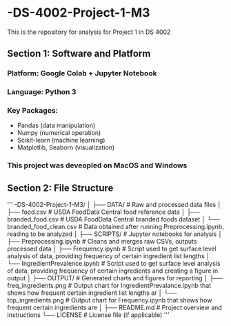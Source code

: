 # -DS-4002-Project-1-M3
This is the repository for analysis for Project 1 in DS 4002

## Section 1: Software and Platform

### Platform: Google Colab + Jupyter Notebook
### Language: Python 3
### Key Packages:
  - Pandas (data manipulation)
  - Numpy (numerical operation)
  - Scikit-learn (machine learning)
  - Matplotlib, Seaborn (visualization)

### This project was deveopled on MacOS and Windows

## Section 2: File Structure

'''
-DS-4002-Project-1-M3/
│
├── DATA/ # Raw and processed data files
│ ├── food.csv # USDA FoodData Central food reference data
│ ├── branded_food.csv # USDA FoodData Central branded foods dataset
│ └── branded_food_clean.csv # Data obtained after running Preprocessing.ipynb, reading to be analyzed
│
├── SCRIPTS/ # Jupyter notebooks for analysis
│ ├── Preprocessing.ipynb # Cleans and merges raw CSVs, outputs processed data
│ ├── Frequency.ipynb # Script used to get surface level analysis of data, providing frequency of certain ingredient list lengths
│ └── IngredientPrevalence.ipynb # Script used to get surface level analysis of data, providing frequency of certain ingredients and creating a figure in output
│
├── OUTPUT/ # Generated charts and figures for reporting
│ ├── freq_ingredients.png # Output chart for IngredientPrevalance.ipynb that shows how frequent certain ingredient list lengths ar
│ └── top_ingredients.png # Output chart for Frequency.ipynb that shows how frequent certain ingredients are
│
├── README.md # Project overview and instructions
└── LICENSE # License file (if applicable)
'''
